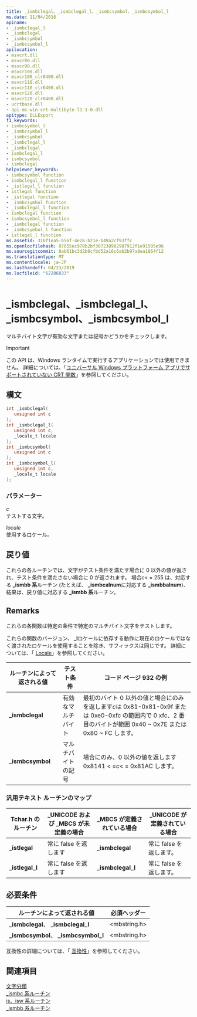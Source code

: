 ```yaml
---
title: _ismbclegal、_ismbclegal_l、_ismbcsymbol、_ismbcsymbol_l
ms.date: 11/04/2016
apiname:
- _ismbclegal_l
- _ismbclegal
- _ismbcsymbol
- _ismbcsymbol_l
apilocation:
- msvcrt.dll
- msvcr80.dll
- msvcr90.dll
- msvcr100.dll
- msvcr100_clr0400.dll
- msvcr110.dll
- msvcr110_clr0400.dll
- msvcr120.dll
- msvcr120_clr0400.dll
- ucrtbase.dll
- api-ms-win-crt-multibyte-l1-1-0.dll
apitype: DLLExport
f1_keywords:
- ismbcsymbol_l
- _ismbcsymbol_l
- _ismbcsymbol
- _ismbclegal_l
- _ismbclegal
- ismbclegal_l
- ismbcsymbol
- ismbclegal
helpviewer_keywords:
- ismbcsymbol function
- ismbclegal_l function
- _istlegal_l function
- istlegal function
- _istlegal function
- _ismbcsymbol function
- _ismbclegal_l function
- ismbclegal function
- ismbcsymbol_l function
- _ismbclegal function
- _ismbcsymbol_l function
- istlegal_l function
ms.assetid: 31bf1ea5-b56f-4e28-b21e-b49a2cf93ffc
ms.openlocfilehash: 07855ec970b2bf307238982987912f1e91505e96
ms.sourcegitcommit: 0ab61bc3d2b6cfbd52a16c6ab2b97a8ea1864f12
ms.translationtype: MT
ms.contentlocale: ja-JP
ms.lasthandoff: 04/23/2019
ms.locfileid: "62286833"
---
```

# <a name="ismbclegal-ismbclegall-ismbcsymbol-ismbcsymboll"></a>_ismbclegal、_ismbclegal_l、_ismbcsymbol、_ismbcsymbol_l

マルチバイト文字が有効な文字または記号かどうかをチェックします。

> [!IMPORTANT]
> この API は、Windows ランタイムで実行するアプリケーションでは使用できません。 詳細については、「[ユニバーサル Windows プラットフォーム アプリでサポートされていない CRT 関数](../../cppcx/crt-functions-not-supported-in-universal-windows-platform-apps.md)」を参照してください。

## <a name="syntax"></a>構文

```C
int _ismbclegal(
   unsigned int c
);
int _ismbclegal_l(
   unsigned int c,
   _locale_t locale
);
int _ismbcsymbol(
   unsigned int c
);
int _ismbcsymbol_l(
   unsigned int c,
   _locale_t locale
);
```

### <a name="parameters"></a>パラメーター

*c*<br/>
テストする文字。

*locale*<br/>
使用するロケール。

## <a name="return-value"></a>戻り値

これらの各ルーチンでは、文字がテスト条件を満たす場合に 0 以外の値が返され、テスト条件を満たさない場合に 0 が返されます。 場合*c*< = 255 は、対応する **_ismbb 系**ルーチン (たとえば、 **_ismbcalnum**に対応する **_ismbbalnum**)、結果は、戻り値に対応する **_ismbb 系**ルーチン。

## <a name="remarks"></a>Remarks

これらの各関数は特定の条件で特定のマルチバイト文字をテストします。

これらの関数のバージョン、 **_l**ロケールに依存する動作に現在のロケールではなく渡されたロケールを使用することを除き、サフィックスは同じです。 詳細については、「 [Locale](../../c-runtime-library/locale.md)」を参照してください。

|ルーチンによって返される値|テスト条件|コード ページ 932 の例|
|-------------|--------------------|---------------------------|
|**_ismbclegal**|有効なマルチバイト|最初のバイト 0 以外の値と場合にのみを返します*c*は 0x81-0x81-0x9f または 0xe0-0xfc の範囲内で 0 xfc、2 番目のバイトが範囲 0x40 ~ 0x7E または 0x80 ~ FC します。|
|**_ismbcsymbol**|マルチバイトの記号|場合にのみ、0 以外の値を返します 0x8141 < =*c*< = 0x81AC します。|

### <a name="generic-text-routine-mappings"></a>汎用テキスト ルーチンのマップ

|Tchar.h のルーチン|_UNICODE および _MBCS が未定義の場合|_MBCS が定義されている場合|_UNICODE が定義されている場合|
|---------------------|--------------------------------------|--------------------|-----------------------|
|**_istlegal**|常に false を返します|**_ismbclegal**|常に false を返します。|
|**_istlegal_l**|常に false を返します|**_ismbclegal_l**|常に false を返します。|

## <a name="requirements"></a>必要条件

|ルーチンによって返される値|必須ヘッダー|
|-------------|---------------------|
|**_ismbclegal**、 **_ismbclegal_l**|\<mbstring.h>|
|**_ismbcsymbol**、 **_ismbcsymbol_l**|\<mbstring.h>|

互換性の詳細については、「 [互換性](../../c-runtime-library/compatibility.md)」を参照してください。

## <a name="see-also"></a>関連項目

[文字分類](../../c-runtime-library/character-classification.md)<br/>
[_ismbc 系ルーチン](../../c-runtime-library/ismbc-routines.md)<br/>
[is、isw 系ルーチン](../../c-runtime-library/is-isw-routines.md)<br/>
[_ismbb 系ルーチン](../../c-runtime-library/ismbb-routines.md)<br/>
